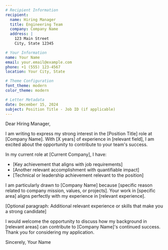 ```yaml
---
# Recipient Information
recipient:
  name: Hiring Manager
  title: Engineering Team
  company: Company Name
  address: |
    123 Main Street
    City, State 12345

# Your Information
name: Your Name
email: your.email@example.com
phone: +1 (555) 123-4567
location: Your City, State

# Theme Configuration
font_theme: modern
color_theme: modern

# Letter Metadata
date: December 15, 2024
subject: Position Title - Job ID (if applicable)
---
```


Dear Hiring Manager,

I am writing to express my strong interest in the [Position Title] role at [Company Name]. With [X years] of experience in [relevant field], I am excited about the opportunity to contribute to your team's success.

In my current role at [Current Company], I have:
- [Key achievement that aligns with job requirements]
- [Another relevant accomplishment with quantifiable impact]
- [Technical or leadership achievement relevant to the position]

I am particularly drawn to [Company Name] because [specific reason related to company mission, values, or projects]. Your work in [specific area] aligns perfectly with my experience in [relevant experience].

[Optional paragraph: Additional relevant experience or skills that make you a strong candidate]

I would welcome the opportunity to discuss how my background in [relevant areas] can contribute to [Company Name]'s continued success. Thank you for considering my application.

Sincerely,
Your Name